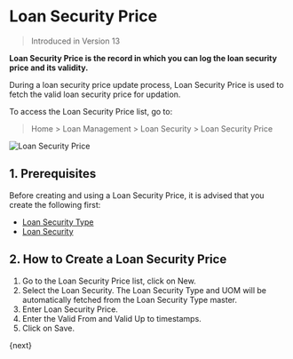 <!-- add-breadcrumbs -->
# Loan Security Price
> Introduced in Version 13

**Loan Security Price is the record in which you can log the loan security price and its validity.**

During a loan security price update process, Loan Security Price is used to fetch the valid loan security
price for updation.

To access the Loan Security Price list, go to:
> Home > Loan Management > Loan Security > Loan Security Price


<img class="screenshot" alt="Loan Security Price" src="{{docs_base_url}}/assets/img/loan-management/loan-security-price.png">


## 1. Prerequisites
Before creating and using a Loan Security Price, it is advised that you create the following first:

* [Loan Security Type](/docs/v12/user/manual/en/loan-management/loan-security-type)
* [Loan Security](/docs/v12/user/manual/en/loan-management/loan-security)

## 2. How to Create a Loan Security Price
1. Go to the Loan Security Price list, click on New.
2. Select the Loan Security. The Loan Security Type and UOM will be automatically fetched from the Loan Security Type master.
3. Enter Loan Security Price.
4. Enter the Valid From and Valid Up to timestamps.
7. Click on Save.

{next}

